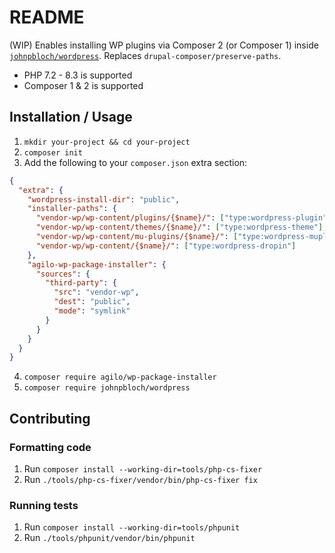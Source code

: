 # README

(WIP) Enables installing WP plugins via Composer 2 (or Composer 1) inside [`johnpbloch/wordpress`](https://github.com/johnpbloch/wordpress). Replaces `drupal-composer/preserve-paths`.

- PHP 7.2 - 8.3 is supported
- Composer 1 & 2 is supported

## Installation / Usage

1. `mkdir your-project && cd your-project`
2. `composer init`
3. Add the following to your `composer.json` extra section:

```json
{
  "extra": {
    "wordpress-install-dir": "public",
    "installer-paths": {
      "vendor-wp/wp-content/plugins/{$name}/": ["type:wordpress-plugin"],
      "vendor-wp/wp-content/themes/{$name}/": ["type:wordpress-theme"],
      "vendor-wp/wp-content/mu-plugins/{$name}/": ["type:wordpress-muplugin"],
      "vendor-wp/wp-content/{$name}/": ["type:wordpress-dropin"]
    },
    "agilo-wp-package-installer": {
      "sources": {
        "third-party": {
          "src": "vendor-wp",
          "dest": "public",
          "mode": "symlink"
        }
      }
    }
  }
}
```

4. `composer require agilo/wp-package-installer`
5. `composer require johnpbloch/wordpress`

## Contributing

### Formatting code

1. Run `composer install --working-dir=tools/php-cs-fixer`
2. Run `./tools/php-cs-fixer/vendor/bin/php-cs-fixer fix`

### Running tests

1. Run `composer install --working-dir=tools/phpunit`
2. Run `./tools/phpunit/vendor/bin/phpunit`
